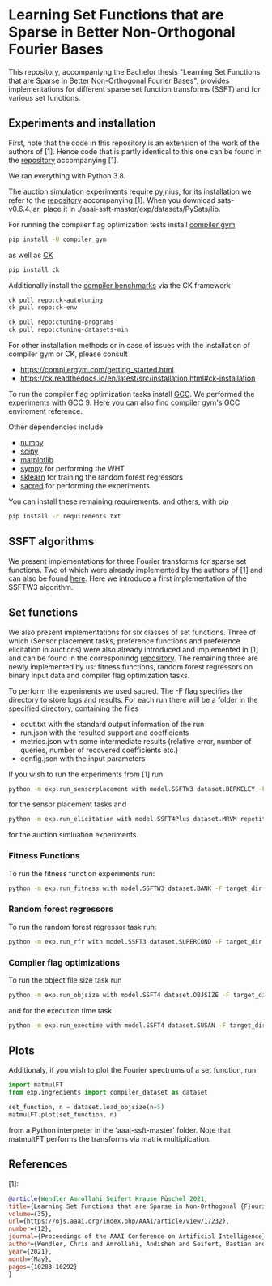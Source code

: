 # Learning Set Functions that are Sparse in Better Non-Orthogonal Fourier Bases


This repository, accompaniyng the Bachelor thesis "Learning Set Functions that are Sparse in Better Non-Orthogonal Fourier Bases", provides implementations for different sparse set function transforms (SSFT) and for various set functions.

## Experiments and installation

First, note that the code in this repository is an extension of the work of the authors of \[1\]. Hence code that is partly identical to this one can be found in the [repository](https://github.com/chrislybaer/aaai-ssft) accompanying \[1\].

We ran everything with Python 3.8.

The auction simulation experiments require pyjnius, for its installation we refer to the [repository](https://github.com/chrislybaer/aaai-ssft) accompanying \[1\].
When you download sats-v0.6.4.jar, place it in ./aaai-ssft-master/exp/datasets/PySats/lib.

For running the compiler flag optimization tests install [compiler gym](https://compilergym.com/index.html)
```bash
pip install -U compiler_gym
```
as well as [CK](https://ck.readthedocs.io/en/latest/index.html)
```bash
pip install ck
```
Additionally install the [compiler benchmarks](https://github.com/ctuning/ctuning-programs) via the CK framework
```bash
ck pull repo:ck-autotuning
ck pull repo:ck-env

ck pull repo:ctuning-programs
ck pull repo:ctuning-datasets-min
```

For other installation methods or in case of issues with the installation of compiler gym or CK, please consult
* https://compilergym.com/getting_started.html 
* https://ck.readthedocs.io/en/latest/src/installation.html#ck-installation

To run the compiler flag optimization tasks install [GCC](https://gcc.gnu.org/install/). We performed the experiments with GCC 9.
[Here](https://compilergym.com/envs/gcc.html#installation) you can also find compiler gym's GCC enviroment reference.

Other dependencies include
* [numpy](https://numpy.org/)
* [scipy](https://scipy.org/)
* [matplotlib](https://matplotlib.org/)
* [sympy](https://www.sympy.org/en/index.html) for performing the WHT
* [sklearn](https://scikit-learn.org/stable/) for training the random forest regressors
* [sacred](https://sacred.readthedocs.io/en/stable/index.html) for performing the experiments

You can install these remaining requirements, and others, with pip

```bash
pip install -r requirements.txt
```

## SSFT algorithms

We present implementations for three Fourier transforms for sparse set functions. Two of which were already implemented by the authors of [1] and can also be found [here](https://github.com/chrislybaer/aaai-ssft). Here we introduce a first implementation of the SSFTW3 algorithm.


## Set functions 

We also present implementations for six classes of set functions. Three of which (Sensor placement tasks, preference functions and preference elicitation in auctions) were also already introduced and implemented in [1] and can be found in the corresponindg [repository](https://github.com/chrislybaer/aaai-ssft). The remaining three are newly implemented by us: fitness functions, random forest regressors on binary input data and compiler flag optimization tasks. 

To perform the experiments we used sacred. The -F flag specifies the directory to store logs and results. For each run there will be a folder in the specified directory, containing the files 
* cout.txt with the standard output information of the run 
* run.json with the resulted support and coefficients
* metrics.json with some intermediate results (relative error, number of queries, number of recovered coefficients etc.)
* config.json with the input parameters

If you wish to run the experiments from [1] run

```bash
python -m exp.run_sensorplacement with model.SSFTW3 dataset.BERKELEY -F target_dir
```
for the sensor placement tasks and 

```bash
python -m exp.run_elicitation with model.SSFT4Plus dataset.MRVM repetitions=1 -F target_dir
```
for the auction simluation experiments.

### Fitness Functions 

To run the fitness function experiments run:

```bash
python -m exp.run_fitness with model.SSFTW3 dataset.BANK -F target_dir 
```

### Random forest regressors

To run the random forest regressor task run:

```bash
python -m exp.run_rfr with model.SSFT3 dataset.SUPERCOND -F target_dir 
```

### Compiler flag optimizations

To run the object file size task run

```bash
python -m exp.run_objsize with model.SSFT4 dataset.OBJSIZE -F target_dir 
```
and for the execution time task

```bash
python -m exp.run_exectime with model.SSFT4 dataset.SUSAN -F target_dir 
```

## Plots 

Additionaly, if you wish to plot the Fourier spectrums of a set function, run

```py
import matmulFT
from exp.ingredients import compiler_dataset as dataset

set_function, n = dataset.load_objsize(n=5)
matmulFT.plot(set_function, n)

```
from a Python interpreter in the 'aaai-ssft-master' folder.
Note that matmultFT performs the transforms via matrix multiplication. 


## References
\[1\]: 
```bibtex
@article{Wendler_Amrollahi_Seifert_Krause_Püschel_2021, 
title={Learning Set Functions that are Sparse in Non-Orthogonal {F}ourier Bases}, 
volume={35}, 
url={https://ojs.aaai.org/index.php/AAAI/article/view/17232}, 
number={12}, 
journal={Proceedings of the AAAI Conference on Artificial Intelligence}, 
author={Wendler, Chris and Amrollahi, Andisheh and Seifert, Bastian and Krause, Andreas and P{\"u}schel, Markus}, 
year={2021}, 
month={May}, 
pages={10283-10292}
}
```
